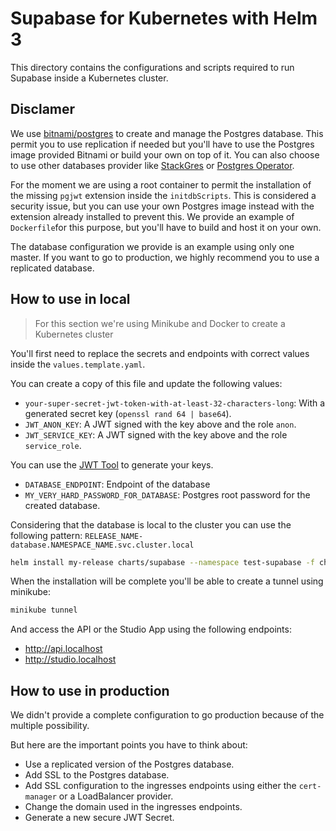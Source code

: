 # Supabase for Kubernetes with Helm 3

This directory contains the configurations and scripts required to run Supabase inside a Kubernetes cluster.

## Disclamer

We use [bitnami/postgres](https://github.com/bitnami/charts/tree/master/bitnami/postgresql) to create and manage the Postgres database. This permit you to use replication if needed but you'll have to use the Postgres image provided Bitnami or build your own on top of it. You can also choose to use other databases provider like [StackGres](https://stackgres.io/) or [Postgres Operator](https://github.com/zalando/postgres-operator).

For the moment we are using a root container to permit the installation of the missing `pgjwt` extension inside the `initdbScripts`. This is considered a security issue, but you can use your own Postgres image instead with the extension already installed to prevent this. We provide an example of `Dockerfile`for this purpose, but you'll have to build and host it on your own.

The database configuration we provide is an example using only one master. If you want to go to production, we highly recommend you to use a replicated database.

## How to use in local

> For this section we're using Minikube and Docker to create a Kubernetes cluster

You'll first need to replace the secrets and endpoints with correct values inside the `values.template.yaml`.

You can create a copy of this file and update the following values:

- `your-super-secret-jwt-token-with-at-least-32-characters-long`: With a generated secret key (`openssl rand 64 | base64`).
- `JWT_ANON_KEY`: A JWT signed with the key above and the role `anon`.
- `JWT_SERVICE_KEY`: A JWT signed with the key above and the role `service_role`.

You can use the [JWT Tool](https://supabase.com/docs/guides/hosting/overview#api-keys) to generate your keys.

- `DATABASE_ENDPOINT`: Endpoint of the database
- `MY_VERY_HARD_PASSWORD_FOR_DATABASE`: Postgres root password for the created database.

Considering that the database is local to the cluster you can use the following pattern: `RELEASE_NAME-database.NAMESPACE_NAME.svc.cluster.local`

```bash
helm install my-release charts/supabase --namespace test-supabase -f charts/supabase/values.yaml -f charts/supabase/values.example.yaml --create-namespace
```

When the installation will be complete you'll be able to create a tunnel using minikube:

```bash
minikube tunnel
```

And access the API or the Studio App using the following endpoints:

- <http://api.localhost>
- <http://studio.localhost>

## How to use in production

We didn't provide a complete configuration to go production because of the multiple possibility.

But here are the important points you have to think about:

- Use a replicated version of the Postgres database.
- Add SSL to the Postgres database.
- Add SSL configuration to the ingresses endpoints using either the `cert-manager` or a LoadBalancer provider.
- Change the domain used in the ingresses endpoints.
- Generate a new secure JWT Secret.